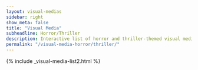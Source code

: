 ```yaml
---
layout: visual-medias
sidebar: right
show_meta: false
title: "Visual Media"
subheadline: Horror/Thriller
description: Interactive list of horror and thriller-themed visual media Robby Good has worked on.
permalink: "/visual-media-horror/thriller/"
---
```


{% include _visual-media-list2.html %}